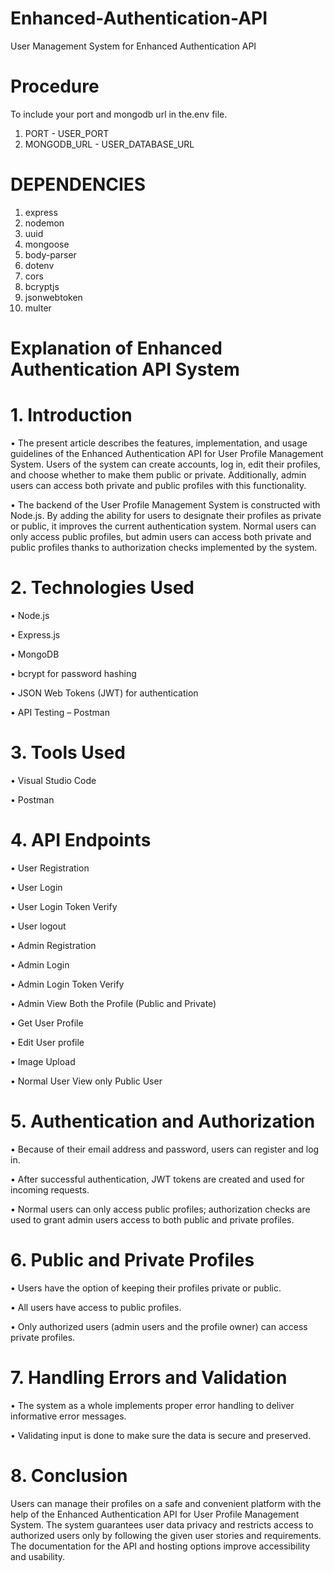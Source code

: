 # Enhanced-Authentication-API
User Management System for Enhanced Authentication API

# Procedure
To include your port and mongodb url in the.env file.
1. PORT - USER_PORT
2. MONGODB_URL - USER_DATABASE_URL

# DEPENDENCIES
1. express
2. nodemon
3. uuid
4. mongoose
5. body-parser
6. dotenv
7. cors
8. bcryptjs
9. jsonwebtoken
10. multer

# Explanation of Enhanced Authentication API System

# 1. Introduction
•	The present article describes the features, implementation, and usage guidelines of the Enhanced Authentication API for User Profile Management System. Users of the system can create accounts, log in, edit their profiles, and choose whether to make them public or private. Additionally, admin users can access both private and public profiles with this functionality.

•	The backend of the User Profile Management System is constructed with Node.js. By adding the ability for users to designate their profiles as private or public, it improves the current authentication system. Normal users can only access public profiles, but admin users can access both private and public profiles thanks to authorization checks implemented by the system.

# 2. Technologies Used
•	Node.js

•	Express.js

•	MongoDB 

•	bcrypt for password hashing

•	JSON Web Tokens (JWT) for authentication

•	API Testing – Postman

# 3. Tools Used
•	Visual Studio Code

•	Postman

# 4. API Endpoints
•	User Registration

•	User Login

•	User Login Token Verify

•	User logout

•	Admin Registration

•	Admin Login

•	Admin Login Token Verify

•	Admin View Both the Profile (Public and Private) 

•	Get User Profile

•	Edit User profile

•	Image Upload

•	Normal User View only Public User

# 5. Authentication and Authorization
•	Because of their email address and password, users can register and log in. 

•	After successful authentication, JWT tokens are created and used for incoming requests. 

•	Normal users can only access public profiles; authorization checks are used to grant admin users access to both public and private profiles.

# 6. Public and Private Profiles
•	Users have the option of keeping their profiles private or public. 

•	All users have access to public profiles. 

•	Only authorized users (admin users and the profile owner) can access private profiles.

# 7. Handling Errors and Validation
•	The system as a whole implements proper error handling to deliver informative error messages. 

•	Validating input is done to make sure the data is secure and preserved.

# 8. Conclusion
Users can manage their profiles on a safe and convenient platform with the help of the Enhanced Authentication API for User Profile Management System. The system guarantees user data privacy and restricts access to authorized users only by following the given user stories and requirements. The documentation for the API and hosting options improve accessibility and usability. 
